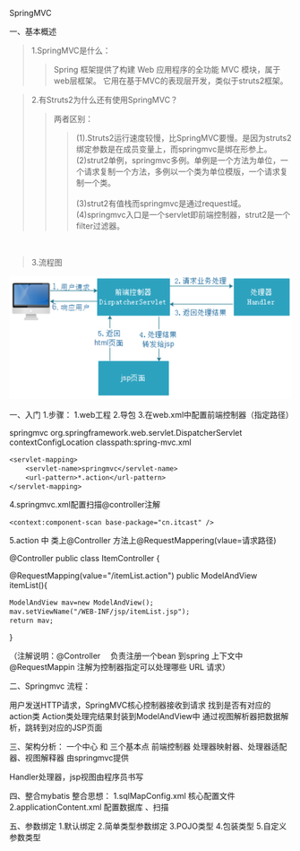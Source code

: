 SpringMVC 

一、基本概述
>1.SpringMVC是什么：
>>Spring 框架提供了构建 Web 应用程序的全功能 MVC 模块，属于web层框架。
>>它用在基于MVC的表现层开发，类似于struts2框架。


>2.有Struts2为什么还有使用SpringMVC？<br/>
>>两者区别：
>>>	(1).Struts2运行速度较慢，比SpringMVC要慢。是因为struts2绑定参数是在成员变量上，而springmvc是绑在形参上。<br/>
>>>	(2)strut2单例，springmvc多例。单例是一个方法为单位，一个请求复制一个方法，多例以一个类为单位模版，一个请求复制一个类。<br/>   
>>>	(3)strut2有值栈而springmvc是通过request域。<br/>
>>>	(4)springmvc入口是一个servlet即前端控制器，strut2是一个filter过滤器。<br/>

<br/>

>3.流程图

![](https://github.com/StingLon/SSH/blob/master/1.png)










































一、入门
1.步骤：
1.web工程
2.导包
3.在web.xml中配置前端控制器（指定路径）

<servlet>
		<servlet-name>springmvc</servlet-name>		
		<servlet-class>org.springframework.web.servlet.DispatcherServlet</servlet-class>
	    <init-param>
			<param-name>contextConfigLocation</param-name>
			<param-value>classpath:spring-mvc.xml</param-value>
		</init-param>
	</servlet>
	
	
	<servlet-mapping>
		<servlet-name>springmvc</servlet-name>
		<url-pattern>*.action</url-pattern>
	</servlet-mapping>


4.springmvc.xml配置扫描@controller注解
<!-- 配置controller扫描包 -->
	<context:component-scan base-package="cn.itcast" />

5.action 中   类上@Controller  方法上@RequestMappering(vlaue=请求路径)

@Controller
public class ItemController {

@RequestMapping(value="/itemList.action")
public ModelAndView itemList(){
	
	ModelAndView mav=new ModelAndView();
	mav.setViewName("/WEB-INF/jsp/itemList.jsp");
	return mav;
}

（注解说明：@Controller     　负责注册一个bean 到spring 上下文中
           @RequestMappin    注解为控制器指定可以处理哪些 URL 请求）




二、Springmvc 流程：

用户发送HTTP请求，SpringMVC核心控制器接收到请求
找到是否有对应的action类
Action类处理完结果封装到ModelAndView中
通过视图解析器把数据解析，跳转到对应的JSP页面





三、架构分析：
一个中心      和        三个基本点
前端控制器             处理器映射器、处理器适配器、视图解释器   由springmvc提供

Handler处理器，jsp视图由程序员书写



四、整合mybatis
整合思想：
1.sqlMapConfig.xml  核心配置文件
2.applicationContent.xml  配置数据库  、扫描





五、参数绑定
1.默认绑定 
2.简单类型参数绑定
3.POJO类型
4.包装类型
5.自定义参数类型  






























